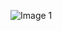 ![Image 1](https://github.com/kullanici_adi/proje_adi/raw/main/screenshots/1_Create_system_owners_and_login.png)
